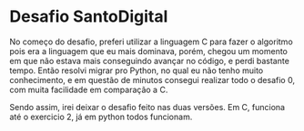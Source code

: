 # Desafio SantoDigital
   
   No começo do desafio, preferi utilizar a linguagem C para fazer o algoritmo pois era a linguagem que eu mais dominava, porém, 
   chegou um momento em que não estava mais conseguindo avançar no código, e perdi bastante tempo. Então resolvi migrar pro Python,
   no qual eu não tenho muito conhecimento, e em questão de minutos consegui realizar todo o desafio 0, com muita facilidade em comparação
   a C.
   
   Sendo assim, irei deixar o desafio feito nas duas versões. Em C, funciona até o exercicio 2, já em python todos funcionam.
